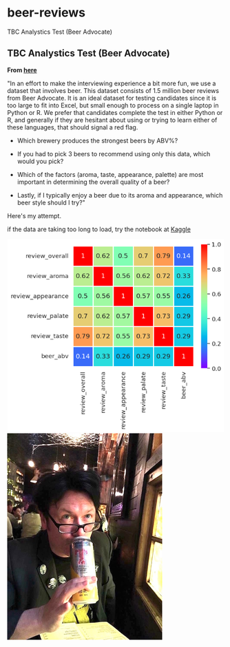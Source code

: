 # beer-reviews
TBC Analystics Test (Beer Advocate)

## TBC Analystics Test (Beer Advocate)

**From [here](https://tcbanalytics.com/2016/01/29/how-to-hire-and-test-for-data-skills-a-one-size-fits-all-interview-kit/)**

"In an effort to make the interviewing experience a bit more fun, we use a dataset that involves beer. This dataset consists of 1.5 million beer reviews from Beer Advocate. It is an ideal dataset for testing candidates since it is too large to fit into Excel, but small enough to process on a single laptop in Python or R. We prefer that candidates complete the test in either Python or R, and generally if they are hesitant about using or trying to learn either of these languages, that should signal a red flag.

- Which brewery produces the strongest beers by ABV%?

- If you had to pick 3 beers to recommend using only this data, which would you pick?

- Which of the factors (aroma, taste, appearance, palette) are most important in determining the overall quality of a beer?

- Lastly, if I typically enjoy a beer due to its aroma and appearance, which beer style should I try?"

Here's my attempt. 

if the data are taking too long to load, try the notebook at [Kaggle](https://www.kaggle.com/code/steviemooncat/beer-reviews)

![](https://raw.githubusercontent.com/steviecurran/beer-reviews/refs/heads/main/heatmap.png)
![](https://raw.githubusercontent.com/steviecurran/beer-reviews/refs/heads/main/IMG_1809%20copy.JPG)

